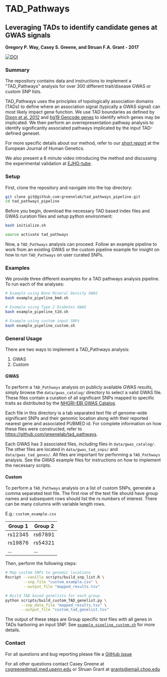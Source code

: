# TAD_Pathways

## Leveraging TADs to identify candidate genes at GWAS signals

**Gregory P. Way, Casey S. Greene, and Struan F.A. Grant - 2017**

[![DOI](https://zenodo.org/badge/DOI/10.5281/zenodo.254190.svg)](https://doi.org/10.5281/zenodo.254190)

### Summary

The repository contains data and instructions to implement a "TAD_Pathways"
analysis for over 300 different trait/disease GWAS or custom SNP lists.

TAD_Pathways uses the principles of topologically association domains (TADs) to
define where an association signal (typically a GWAS signal) can most likely
impact gene function. We use TAD boundaries as defined by
[Dixon et al. 2012](https://doi.org/10.1038/nature11082) and
[hg19 Gencode genes](ftp://ftp.sanger.ac.uk/pub/gencode/Gencode_human/release_19/)
to identify which genes may be implicated. We then perform an overrepresentation
pathway analysis to identify significantly associated pathways implicated by the
input TAD-defined geneset.

For more specific details about our method, refer to our
[short report](https://doi.org/10.1038/ejhg.2017.108 "Implicating candidate genes at GWAS signals by leveraging topologically associating domains")
at the European Journal of Human Genetics.

We also present a 6 minute video introducing the method and discussing the
experimental validation at
[EJHG-tube](http://www.nature.com/ejhg/videos/index.html).

### Setup

First, clone the repository and navigate into the top directory:

```bash
git clone git@github.com:greenelab/tad_pathways_pipeline.git
cd tad_pathways_pipeline
```

Before you begin, download the necessary TAD based index files and GWAS
curation files and setup python environment:

```bash
bash initialize.sh

source activate tad_pathways
```

Now, a `TAD_Pathways` analysis can proceed. Follow an example pipeline to work
from an existing GWAS or the custom pipeline example for insight on how to run
`TAD_Pathways` on user curated SNPs.
 
### Examples

We provide three different examples for a TAD pathways analysis pipeline. To run
each of the analyses:

```bash
# Example using Bone Mineral Density GWAS
bash example_pipeline_bmd.sh

# Example using Type 2 Diabetes GWAS
bash example_pipeline_t2d.sh

# Example using custom input SNPs
bash example_pipeline_custom.sh
```

### General Usage

There are two ways to implement a TAD_Pathways analysis:

1. GWAS
2. Custom

#### GWAS

To perform a `TAD_Pathways` analysis on publicly available GWAS results, simply
browse the `data/gwas_catalog/` directory to select a valid GWAS file. These
files contain a curation of all significant SNPs mapped to specific traits as
distributed by the [NHGRI-EBI GWAS Catalog](https://www.ebi.ac.uk/gwas/).

Each file in this directory is a tab separated text file of genome-wide
significant SNPs and their genomic location along with their reported nearest
gene and associated PUBMED id. For complete information on how these files were
constructed, refer to https://github.com/greenelab/tad_pathways.

Each GWAS has 3 associated files, including files in `data/gwas_catalog/`. The
other files are located in `data/gwas_tad_snps/` and `data/gwas_tad_genes/`.
All files are important for performing a `TAD_Pathways` analysis. See the
GWAS example files for instructions on how to implement the necessary scripts.

#### Custom

To perform a `TAD_Pathways` analysis on a list of custom SNPs, generate a comma
separated text file. The first row of the text file should have group names and
subsequent rows should list the rs numbers of interest. There can be many
columns with variable length rows.

E.g.: `custom_example.csv`

| Group 1 | Group 2 |
| ------- | ------- |
| rs12345 | rs67891 |
| rs19876 | rs54321 |
| ...     | ...     |

Then, perform the following steps:

```bash
# Map custom SNPs to genomic locations
Rscript --vanilla scripts/build_snp_list.R \
        --snp_file "custom_example.csv" \
        --output_file "mapped_results.tsv"

# Build TAD based genelists for each group
python scripts/build_custom_TAD_genelist.py \
       --snp_data_file "mapped_results.tsv" \
       --output_file "custom_tad_genelist.tsv"
```

The output of these steps are Group specific text files with all genes in TADs
harboring an input SNP. See
[`example_pipeline_custom.sh`](example_pipeline_custom.sh) for more details.

### Contact

For all questions and bug reporting please file a
[GitHub issue](https://github.com/greenelab/tad_pathways/issues)

For all other questions contact Casey Greene at csgreene@mail.med.upenn.edu or
Struan Grant at grants@email.chop.edu
